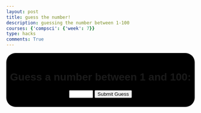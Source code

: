 ```yaml
---
layout: post
title: guess the number!
description: guessing the number between 1-100
courses: {'compsci': {'week': 7}}
type: hacks
comments: True
---
```


<!DOCTYPE html>
<html lang="en">
<head>
    <meta charset="UTF-8">
    <meta http-equiv="X-UA-Compatible" content="IE=edge">
    <meta name="viewport" content="width=device-width">
    <title>Number Guessing Game</title>
</head>
<body>
    <div id="gameDiv">
        <h1 class="gameText" id="instructionText">Guess a number between 1 and 100:</h1>
        <input type="number" id="userGuess" min="1" max="100">
        <button id="guessBtn">Submit Guess</button>
        <p class="gameText" id="resultText"></p>
    </div>
</body>
</html>

<script>
    const instructionText = document.querySelector("#instructionText");
    const userGuessInput = document.querySelector("#userGuess");
    const resultText = document.querySelector("#resultText");
    const guessBtn = document.querySelector("#guessBtn");
    
    const secretNumber = Math.floor(Math.random() * 100) + 1;
    let numberOfGuesses = 0;
    
    guessBtn.addEventListener("click", () => {
        const userGuess = parseInt(userGuessInput.value);
        numberOfGuesses++;
        
        if (userGuess === secretNumber) {
            resultText.textContent = `Congrats! You guessed the number in ${numberOfGuesses} tries! :D`;
            resultText.style.color = "green";
            userGuessInput.disabled = true;
            guessBtn.disabled = true;
        } else if (userGuess < secretNumber) {
            resultText.textContent = "Try a higher number.";
            resultText.style.color = "blue";
        } else {
            resultText.textContent = "Try a lower number.";
            resultText.style.color = "red";
        }
    });
</script>

<style>
    .gameText {
        font-family: 'Arial', sans-serif;
        text-align: center;
    }
    #gameDiv {
        font-family: 'Brush Script MT',
        border: 3px solid;
        border-radius: 25px;
        padding: 10px;
        background-color: black;
        text-align: center;
    }
</style>

